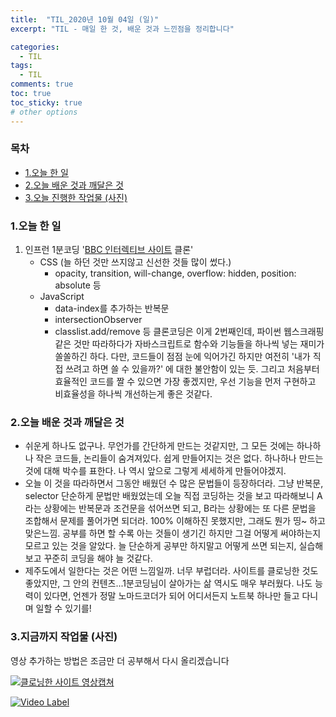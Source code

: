 ```yaml
---
title:  "TIL_2020년 10월 04일 (일)"
excerpt: "TIL - 매일 한 것, 배운 것과 느낀점을 정리합니다"

categories:
  - TIL
tags:
  - TIL
comments: true
toc: true
toc_sticky: true
# other options
---
```



<h3>목차</h3>

- [1.오늘 한 일](#1오늘-한-일)
- [2.오늘 배운 것과 깨달은 것](#2오늘-배운-것과-깨달은-것)
- [3.오늘 진행한 작업물 (사진)](#3오늘-진행한-작업물-사진)
  

### 1.오늘 한 일
    
1. 인프런 1분코딩 '[BBC 인터렉티브 사이트](https://www.bbc.com/korean/resources/idt-48d3c9a7-4063-4289-9726-611b5ea9d7b5) 클론'
    - CSS (늘 하던 것만 쓰지않고 신선한 것들 많이 썼다.)
        - opacity, transition, will-change, overflow: hidden, position: absolute 등
    - JavaScript
        - data-index를 추가하는 반복문
        - intersectionObserver
        - classlist.add/remove 등
        클론코딩은 이게 2번째인데, 파이썬 웹스크래핑 같은 것만 따라하다가
        자바스크립트로 함수와 기능들을 하나씩 넣는 재미가 쏠쏠하긴 하다.
        다만, 코드들이 점점 눈에 익어가긴 하지만 여전히 '내가 직접 쓰려고 하면 쓸 수 있을까?' 에 대한 불안함이 있는 듯.
        그리고 처음부터 효율적인 코드를 짤 수 있으면 가장 좋겠지만, 우선 기능을 먼저 구현하고 비효율성을 하나씩 개선하는게 좋은 것같다.
      
### 2.오늘 배운 것과 깨달은 것

- 쉬운게 하나도 없구나.
무언가를 간단하게 만드는 것같지만, 그 모든 것에는 하나하나 작은 코드들, 논리들이 숨겨져있다.
쉽게 만들어지는 것은 없다. 하나하나 만드는 것에 대해 박수를 표한다.
나 역시 앞으로 그렇게 세세하게 만들어야겠지.
- 오늘 이 것을 따라하면서 그동안 배웠던 수 많은 문법들이 등장하더라.
그냥 반복문, selector 단순하게 문법만 배웠었는데
오늘 직접 코딩하는 것을 보고 따라해보니 A라는 상황에는 반복문과 조건문을 섞어쓰면 되고, B라는 상황에는 또 다른 문법을 조합해서 문제를 풀어가면 되더라.
100% 이해하진 못했지만, 그래도 뭔가 띵~ 하고 맞은느낌. 
공부를 하면 할 수록 아는 것들이 생기긴 하지만 그걸 어떻게 써야하는지 모르고 있는 것을 알았다.
늘 단순하게 공부만 하지말고 어떻게 쓰면 되는지, 실습해보고 꾸준히 코딩을 해야 늘 것같다.
- 제주도에서 일한다는 것은 어떤 느낌일까. 너무 부럽더라.
사이트를 클로닝한 것도 좋았지만, 그 안의 컨텐츠...1분코딩님이 살아가는 삶 역시도 매우 부러웠다.
나도 능력이 있다면, 언젠가 정말 노마드코더가 되어 어디서든지 노트북 하나만 들고 다니며 일할 수 있기를!


### 3.지금까지 작업물 (사진)

영상 추가하는 방법은 조금만 더 공부해서 다시 올리겠습니다

[![클로닝한 사이트 영상캡쳐](https://img.youtu.be/cAvG029uoGU/0.jpg)](https://youtu.be/cAvG029uoGU)

[![Video Label](http://img.youtu.be/cAvG029uoGU/0.jpg)](https://youtu.be/cAvG029uoGU)